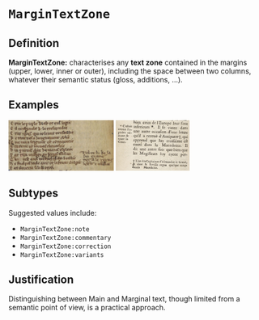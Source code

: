 # `MarginTextZone`

## Definition

**MarginTextZone:** characterises any **text zone** contained in the margins (upper, lower, inner or outer), including the space between two columns, whatever their semantic status (gloss, additions, …).

## Examples

<img src="btv1b6000371s_f21.jpg" height="100px">
<img src="btv1b86070385_f144.jpg" height="100px">

## Subtypes

Suggested values include:

* `MarginTextZone:note`
* `MarginTextZone:commentary`
* `MarginTextZone:correction`
* `MarginTextZone:variants`

## Justification

Distinguishing between Main and Marginal text, though limited from a semantic point of view, is a practical approach.


